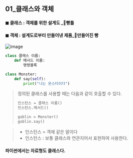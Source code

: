 ## 01_클래스와 객체 

#### ◼ 클래스 : 객체를 위한 설계도 _🍩빵틀

#### ◼ 객체 : 설계도로부터 만들어낸 제품_🍩만들어진 빵



![image](https://user-images.githubusercontent.com/99783474/216050999-0ac8a35f-235a-4f7c-9034-6a706f1b03c9.png)

```python
class 클래스 이름:
	def 메서드 이름:
		명령블록
```

```python
class Monster:
	def say(self):
		print("나는 몬스터이다")
```

> 정의된 클래스를 사용할 때는 다음과 같이 호출할 수 있다. 
>
> ```python
> 인스턴스 = 클래스 이름()
> 인스턴스.메서드()
> ```
>
> ```python
> goblin = Monster()
> goblin.say()
> ```

> * 인스턴스 = 객체 같은 말이다 
> * 인스턴스 : 보통 클래스와 연관지어서 표현하여 사용한다. 



#### 파이썬에서는 자료형도 클래스다. 


